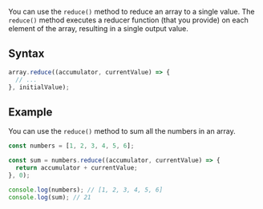 You can use the `reduce()` method to reduce an array to a single value. The `reduce()` method executes a reducer function (that you provide) on each element of the array, resulting in a single output value.

## Syntax

```js
array.reduce((accumulator, currentValue) => {
  // ...
}, initialValue);
```

## Example

You can use the `reduce()` method to sum all the numbers in an array.

```js
const numbers = [1, 2, 3, 4, 5, 6];

const sum = numbers.reduce((accumulator, currentValue) => {
  return accumulator + currentValue;
}, 0);

console.log(numbers); // [1, 2, 3, 4, 5, 6]
console.log(sum); // 21
```

